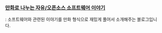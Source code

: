 ### [만화로 나누는 자유/오픈소스 소프트웨어 이야기](https://joone.net/)
: 소프트웨어와 관련된 이야기를 만화 형식으로 재밌게 풀어서 소개해주는 블로그입니다.
